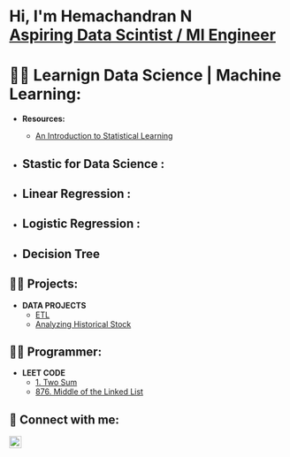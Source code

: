 <h1>Hi, I'm Hemachandran N <br/><a href="https://www.linkedin.com/in/hemachandran-n"></a> <a href="">Aspiring Data Scintist / Ml Engineer  </a></h1>

# 👨‍💻 Learnign Data Science | Machine Learning:  
* **Resources:**
    * [An Introduction to Statistical Learning](https://www.statlearning.com/)
    
*  ## Stastic for Data Science :
*  ## Linear Regression :
*  ## Logistic Regression :
*  ## Decision Tree 
    
    


<h2>👨‍💻 Projects:</h2>

- <b>DATA PROJECTS</b>
  - [ETL](https://github.com/Hemachandaran/ETL/tree/main)
  - [Analyzing Historical Stock](https://github.com/Hemachandaran/Analyzing-Historical-Stock-Revenue-Data-and-Building-a-Dashboard)
  
<h2>👨‍💻 Programmer:</h2>

- <b>LEET CODE<a href = "https://www.linkedin.com/in/hemachandran-n"></a></b>
  - [1. Two Sum](https://leetcode.com/problems/two-sum/submissions/1134670700)
  - [876. Middle of the Linked List](https://leetcode.com/problems/middle-of-the-linked-list/submissions/1106107023)

<h2> 🤳 Connect with me:</h2>

[<img align="left" alt="JoshMadakor | LinkedIn" width="22px" src="https://cdn.jsdelivr.net/npm/simple-icons@v3/icons/linkedin.svg" />][linkedin]

[linkedin]: https://www.linkedin.com/in/hemachandran-n


